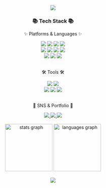 <div align=center>
  <img src="https://capsule-render.vercel.app/api?type=waving&color=FFD8D8&height=300&section=header&text=Hyeri's%20github&fontSize=90" />

  <div align=center>
  	<h3>📚 Tech Stack 📚</h3>
  	<p>✨ Platforms & Languages ✨</p>
  </div>
  <div align="center">
	<img src="https://img.shields.io/badge/Java-007396?style=flat&logo=Conda-Forge&logoColor=white" />
	<img src="https://img.shields.io/badge/HTML5-E34F26?style=flat&logo=HTML5&logoColor=white" />
	<img src="https://img.shields.io/badge/CSS3-1572B6?style=flat&logo=CSS3&logoColor=white" />
	<img src="https://img.shields.io/badge/JavaScript-F7DF1E?style=flat&logo=JavaScript&logoColor=white" />
  <br>
	<img src="https://img.shields.io/badge/jQuery-0769AD?style=flat&logo=jQuery&logoColor=white" />
	<img src="https://img.shields.io/badge/Spring-6DB33F?style=flat&logo=Spring&logoColor=white" />
	<img src="https://img.shields.io/badge/React-61DAFB?style=flat&logo=React&logoColor=white" />
	<img src="https://img.shields.io/badge/Bootstrap-7952B3?style=flat&logo=Bootstrap&logoColor=white" />
	<br>
	<img src="https://img.shields.io/badge/MySQL-4479A1?style=flat&logo=MySQL&logoColor=white" />
	<img src="https://img.shields.io/badge/MariaDB-003545?style=flat&logo=MariaDB&logoColor=white" />
	<img src="https://img.shields.io/badge/Linux-FCC624?style=flat&logo=Linux&logoColor=white" />
</div>
<br>

  <div align=center>
  	<p>🛠 Tools 🛠</p>
  </div>
  <div align=center>
  	<img src="https://img.shields.io/badge/Eclipse%20IDE-2C2255?style=flat&logo=EclipseIDE&logoColor=white" />
  	<img src="https://img.shields.io/badge/Visual%20Studio%20Code-007ACC?style=flat&logo=VisualStudioCode&logoColor=white" />
  	<br>
  	<img src="https://img.shields.io/badge/Tomcat-F8DC75?style=flat&logo=ApacheTomcat&logoColor=white" />
  	<img src="https://img.shields.io/badge/AWS-232F3E?style=flat&logo=AmazonAWS&logoColor=white" />
  	<img src="https://img.shields.io/badge/GitHub-181717?style=flat&logo=GitHub&logoColor=white" />
  </div><br>  

  <div align=center>
	  <p>🎨 SNS & Portfolio 🎨</p>
  </div>
  <div align=center>
  	<a href="#">
  		<img src="https://img.shields.io/badge/Portfolio-FF3633?style=flat&logo=Micro.blog&logoColor=white" />
  	</a>
  	<a href="https://sproutinghye.tistory.com/">
  		<img src="https://img.shields.io/badge/Blog-FF9800?style=flat&logo=Blogger&logoColor=white" />
  	</a>
  	<a href="hye_dam_2@naver.com">
  		<img src="https://img.shields.io/badge/Mail-30B980?style=flat&logo=Gmail&logoColor=white" />
  	</a>
  	<!-- <a href="">
  		<img src="https://img.shields.io/badge/Notion-000000?style=flat&logo=Notion&logoColor=white" />
  	</a> -->
  	<br>
  </div><br>

  <div align="center">
    <img src="https://github-readme-stats.vercel.app/api?username=hyeri-seo&hide_title=false&hide_rank=false&show_icons=true&include_all_commits=true&count_private=true&disable_animations=false&theme=bear&locale=en&hide_border=false" height="150" alt="stats graph"  />
    <img src="https://github-readme-stats.vercel.app/api/top-langs?username=hyeri-seo&locale=en&hide_title=false&layout=compact&card_width=320&langs_count=10&theme=bear&hide_border=false" height="150" alt="languages graph"/>
  </div><br>

  <img src="https://capsule-render.vercel.app/api?type=waving&color=FFD8D8&height=120&section=footer" />
</div>
